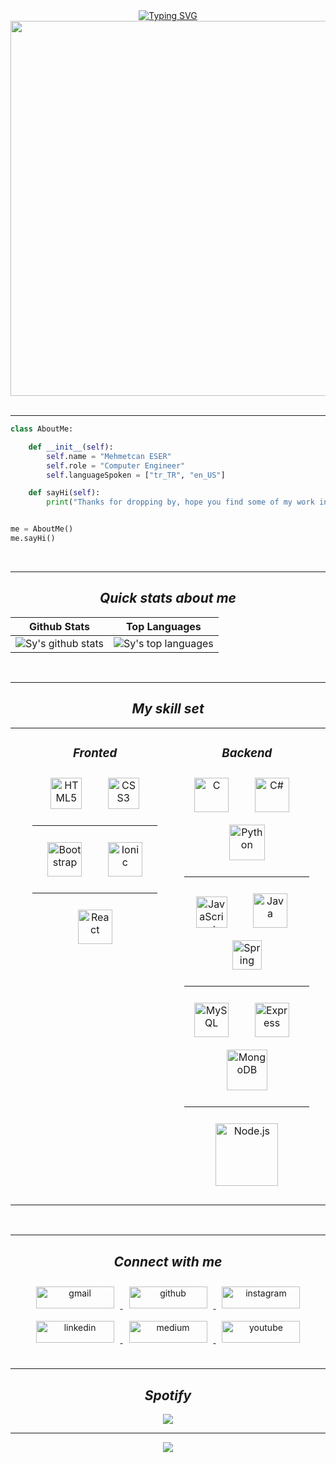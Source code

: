 <!-- coder.gif -->
<!-- https://media.giphy.com/media/MYI6NK4JOGpOzOriEg/giphy.gif -->
<!-- hack the planet.gif-->
<!-- https://media.giphy.com/media/FnGJfc18tDDHy/giphy.gif -->
<!-- rocky.gif -->
<!-- https://media.giphy.com/media/l0HlLZiHatn0BLJde/giphy.gif -->


<div align="center">
<a href="https://git.io/typing-svg"><img src="https://readme-typing-svg.herokuapp.com?font=Leckerli+One&size=30&duration=4000&pause=500&color=F7DD2E&center=true&width=435&lines=Think+Twice+Code+Once!" alt="Typing SVG" /></a>
</div>

<!-- sherlock holmes.gif -->
<div align="center">
  <img src="https://media.giphy.com/media/fv8KclrYGp5dK/giphy.gif" align="center" width="600"/>
</div>

</br>
<hr>


<!-- about me code -->
```python
class AboutMe:

    def __init__(self):
        self.name = "Mehmetcan ESER"
        self.role = "Computer Engineer"
        self.languageSpoken = ["tr_TR", "en_US"]

    def sayHi(self):
        print("Thanks for dropping by, hope you find some of my work interesting.")


me = AboutMe()
me.sayHi()
```

</br>
<hr>

<!-- snake -->
<!-- ![Snake animation](https://github.com/thepiyushmalhotra/thepiyushmalhotra/blob/output/github-contribution-grid-snake.svg) -->

<!-- quick stats about me -->
<h2 align = "center"><em><strong> Quick stats about me </strong></em></h2>

| Github Stats | Top Languages | 
| --- | --- |
| ![Sy's github stats](https://github-readme-stats.vercel.app/api?username=mces58&show_icons=true&count_private=true&hide_border=false&bg_color=30,FD841F,9C2C77&title_color=fff&text_color=000) | ![Sy's top languages](https://github-readme-stats.vercel.app/api/top-langs/?username=mces58&langs_count=9&hide_border=false&bg_color=70,181818,850E35&title_color=fff&text_color=fff)|
</br>
<hr>

<!-- my skill set -->
<h2 align = "center"><em><strong> My skill set </strong></em></h2>
<table>
  <tr>
    <td valign="top" width="300px">
      <div align="center">  
        <ul type="none">
          <h3 align = "center"><em><strong> Fronted </strong></em></h3>
          <li>
            <a href="https://en.wikipedia.org/wiki/HTML5" target="_blank"><img style="margin: 10px" src="https://cdn.jsdelivr.net/gh/devicons/devicon/icons/html5/html5-original.svg" alt="HTML5" height="50" /></a> 
             &nbsp;
             &nbsp;
            <a href="https://www.w3schools.com/css/" target="_blank"><img style="margin: 10px" src="https://cdn.jsdelivr.net/gh/devicons/devicon/icons/css3/css3-original.svg" alt="CSS3" height="50" /></a> 
          </li>
          <hr width="200px"/>
          <li>
            <a href="https://getbootstrap.com/docs/3.4/javascript/" target="_blank"><img style="margin: 10px" src="https://cdn.jsdelivr.net/gh/devicons/devicon/icons/bootstrap/bootstrap-original.svg" alt="Bootstrap" height="55" /></a>
            &nbsp;
            &nbsp;
            <a href="https://www.ionicframework.com/" target="_blank"><img style="margin: 10px" src="https://cdn.jsdelivr.net/gh/devicons/devicon/icons/ionic/ionic-original.svg" alt="Ionic" height="55" /></a>
          </li>
          <hr width="200px"/>
          <li>
            <a href="https://reactjs.org/" target="_blank"><img style="margin: 10px" src="https://cdn.jsdelivr.net/gh/devicons/devicon/icons/react/react-original.svg" alt="React" height="55" /></a>  
          </li>
        </ul>
      </div>
    </td>
    <td valign="top" width="500px">
      <div align="center">  
        <ul type="none" >
          <h3 align = "center"><em><strong> Backend </strong></em></h3>
          <li>
            <a href="https://www.cprogramming.com/" target="_blank"><img style="margin: 10px" src="https://cdn.jsdelivr.net/gh/devicons/devicon/icons/c/c-line.svg" alt="C" height="55" /></a>
             &nbsp;
             &nbsp;
            <a href="https://docs.microsoft.com/en-us/dotnet/csharp/" target="_blank"><img style="margin: 10px" src="https://cdn.jsdelivr.net/gh/devicons/devicon/icons/csharp/csharp-line.svg" alt="C#" height="55" /></a>
             &nbsp;
             &nbsp;
            <a href="https://www.python.org/" target="_blank"><img style="margin: 10px" src="https://cdn.jsdelivr.net/gh/devicons/devicon/icons/python/python-original.svg" alt="Python" height="57" /></a>   
          </li>
          <hr width="200px"/>
          <li>
            <a href="https://www.javascript.com/" target="_blank"><img style="margin: 10px" src="https://cdn.jsdelivr.net/gh/devicons/devicon/icons/javascript/javascript-plain.svg" alt="JavaScript" height="50" /></a>
            &nbsp;
            &nbsp;
            <a href="https://www.java.com/" target="_blank"><img style="margin: 10px" src="https://cdn.jsdelivr.net/gh/devicons/devicon/icons/java/java-original.svg" alt="Java" height="55" /></a>
            &nbsp;
            &nbsp;
            <a href="https://spring.io/" target="_blank"><img style="margin: 10px" src="https://cdn.jsdelivr.net/gh/devicons/devicon/icons/spring/spring-original.svg" alt="Spring" height="47" /></a> 
          </li>
          <hr width="200px"/>
          <li>
            <a href="https://www.mysql.com/" target="_blank"><img style="margin: 10px" src="https://cdn.jsdelivr.net/gh/devicons/devicon/icons/mysql/mysql-original.svg" alt="MySQL" height="55" /></a>
            &nbsp;
            &nbsp;
            <a href="https://www.javascript.com/" target="_blank"><img style="margin: 10px" src="https://cdn.jsdelivr.net/gh/devicons/devicon/icons/express/express-original.svg" alt="Express" height="55" /></a>
            &nbsp;
            &nbsp;
            <a href="https://www.mongodb.com/" target="_blank"><img style="margin: 10px" src="https://cdn.jsdelivr.net/gh/devicons/devicon/icons/mongodb/mongodb-original-wordmark.svg" alt="MongoDB" height="65" /></a>  
          </li>
          <hr width="200px"/>
          <li>
            <a href="https://nodejs.org/" target="_blank"><img style="margin: 10px" src="https://cdn.jsdelivr.net/gh/devicons/devicon/icons/nodejs/nodejs-original-wordmark.svg" alt="Node.js" height="100" /></a>
          </li>
        </ul>        
      </div>
    </td>
    <td valign="top" width="300px">
      <div align="center">  
        <ul type="none" align="center">
          <h3 align = "center"><em><strong> DevOps </strong></em></h3>
          <li>
            <a href="https://github.com/" target="_blank"><img style="margin: 10px" src="https://profilinator.rishav.dev/skills-assets/git-scm-icon.svg" alt="Git" height="60" /></a>  
          </li>
        </ul>
      </div>
    </td>
  </tr>
</table>  

<br/>  
<hr>

<!-- connect with me --->
<h2 align = "center"><em><strong> Connect with me </strong></em></h2>
<div align="center">
  <a href="https://ceser446@gmail.com" target="_blank">
    <img src=https://img.shields.io/badge/Gmail-D14836?style=for-the-badge&logo=gmail&color=rgb(234,67,53)&logoColor=white alt=gmail style="margin: 10px; width:125px; height:35px;" />
  </a>
  
  <a href="https://github.com/mces58" target="_blank">
    <img src=https://img.shields.io/badge/github-%2324292e.svg?&style=for-the-badge&logo=github&color=rgb(24,23,23)&logoColor=white alt=github style="margin: 10px; width:125px; height:35px" />
  </a>

  <a href="https://instagram.com/mces58" target="_blank">
    <img src=https://img.shields.io/badge/instagram-%23000000.svg?&style=for-the-badge&logo=instagram&color=rgb(216,53,74)&logoColor=white alt=instagram style="margin: 10px; width:125px; height:35px" />
  </a>
  
  <a href="https://linkedin.com/in/mces58" target="_blank">
    <img src=https://img.shields.io/badge/linkedin-%231E77B5.svg?&style=for-the-badge&logo=linkedin&color=rgb(10,102,194)&logoColor=white alt=linkedin style="margin: 10px; width:125px; height:35px" />
  </a>
  
  <a href="https://medium.com/@ceser446" target="_blank">
    <img src=https://img.shields.io/badge/medium-%23292929.svg?&style=for-the-badge&logo=medium&color=rgb(0,0,0)&logoColor=white alt=medium style="margin: 10px; width:125px; height:35px" />
  </a>
  
  <a href="https://www.youtube.com/channel/UCwkBsL4p43ktNKS0tP-fqiw" target="_blank">
    <img src=https://img.shields.io/badge/youtube-%23EE4831.svg?&style=for-the-badge&logo=youtube&color=rgb(255,0,0)&logoColor=white alt=youtube style="margin: 10px; width:125px; height:35px" />
  </a>  
</div>  

<br/>
<hr>

<!-- music -->
<h2 align = "center"><em><strong> Spotify </strong></em></h2>
<div align="center">
  <img src="https://spotify-github-profile.vercel.app/api/view?uid=31v4s6i6rxks276x5y3odfmltlbi&cover_image=true&theme=default&show_offline=false&background_color=121212&bar_color_cover=true" />
</div>  

<hr>

<!-- profil visitor -->
<div align="center">
  <img src="https://komarev.com/ghpvc/?username=mces58&&style=flat-square" align="center" />
</div>

